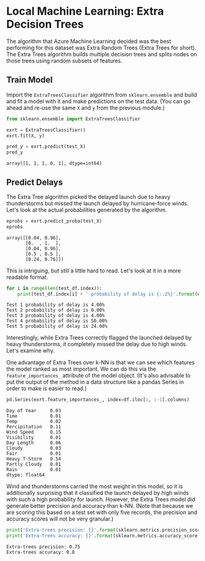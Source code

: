 # Local Machine Learning: Extra Decision Trees

The algorithm that Azure Machine Learning decided was the best performing for this dataset was Extra Random Trees (Extra Trees for short). The Extra Trees algorithm builds multiple decision trees and splits nodes on those trees using random subsets of features.

## Train Model

Import the `ExtraTreesClassifier` algorithm from `sklearn.ensemble` and build and fit a model with it and make predictions on the test data. (You can go ahead and re-use the same `X` and `y` from the previous module.)

```python
from sklearn.ensemble import ExtraTreesClassifier

exrt = ExtraTreesClassifier()
exrt.fit(X, y)

pred_y = exrt.predict(test_X)
pred_y
```

```output
array([1, 1, 1, 0, 1], dtype=int64)
```

## Predict Delays

The Extra Tree algorithm picked the delayed launch due to heavy thunderstorms but missed the launch delayed by hurricane-force winds. Let's look at the actual probabilities generated by the algorithm.

```python
eprobs = exrt.predict_proba(test_X)
eprobs
```

```output
array([[0.04, 0.96],
       [0.  , 1.  ],
       [0.04, 0.96],
       [0.5 , 0.5 ],
       [0.24, 0.76]])
```

This is intriguing, but still a little hard to read. Let's look at it in a more readable format.

```python
for i in range(len(test_df.index)):
    print(test_df.index[i] + ' probability of delay is {:.2%}'.format(eprobs[i][0]))
```

```output
Test 1 probability of delay is 4.00%
Test 2 probability of delay is 0.00%
Test 3 probability of delay is 4.00%
Test 4 probability of delay is 50.00%
Test 5 probability of delay is 24.00%
```

Interestingly, while Extra Trees correctly flagged the launched delayed by heavy thunderstorms, it completely missed the delay due to high winds. Let's examine why.

One advantage of Extra Trees over k-NN is that we can see which features the model ranked as most important. We can do this via the `feature_importances_` attribute of the model object. (It's also advisable to put the output of the method in a data structure like a pandas Series in order to make is easier to read.)

```python
pd.Series(exrt.feature_importances_, index=df.iloc[:, :-1].columns)
```

```output
Day of Year     0.03
Time            0.01
Temp            0.02
Percipitation   0.11
Wind Speed      0.15
Visibility      0.01
Day Length      0.06
Cloudy          0.03
Fair            0.01
Heavy T-Storm   0.54
Partly Cloudy   0.01
Rain            0.01
dtype: float64
```

Wind and thunderstorms carried the most weight in this model, so it is additionally surprising that it classified the launch delayed by high winds with such a high probability for launch. However, the Extra Trees model did generate better precision and accuracy than k-NN. (Note that because we are scoring this based on a test set with only five records, the precision and accuracy scores will not be very granular.)

```python
print('Extra-trees precision: {}'.format(sklearn.metrics.precision_score(true_y, pred_y)))
print('Extra-trees accuracy: {}'.format(sklearn.metrics.accuracy_score(true_y, pred_y)))
```

```output
Extra-trees precision: 0.75
Extra-trees accuracy: 0.8
```